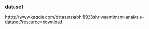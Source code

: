 ### dataset

https://www.kaggle.com/datasets/abhi8923shriv/sentiment-analysis-dataset?resource=download
